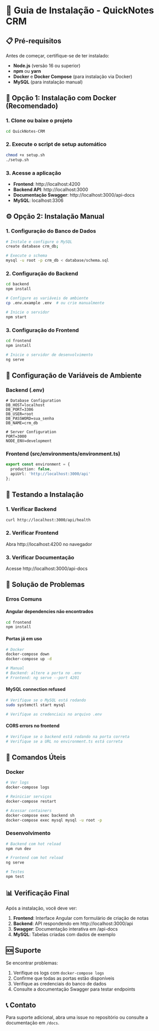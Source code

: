 # 🚀 Guia de Instalação - QuickNotes CRM

## 📋 Pré-requisitos

Antes de começar, certifique-se de ter instalado:

- **Node.js** (versão 16 ou superior)
- **npm** ou **yarn**
- **Docker** e **Docker Compose** (para instalação via Docker)
- **MySQL** (para instalação manual)

## 🔧 Opção 1: Instalação com Docker (Recomendado)

### 1. Clone ou baixe o projeto
```bash
cd QuickNotes-CRM
```

### 2. Execute o script de setup automático
```bash
chmod +x setup.sh
./setup.sh
```

### 3. Acesse a aplicação
- **Frontend**: http://localhost:4200
- **Backend API**: http://localhost:3000
- **Documentação Swagger**: http://localhost:3000/api-docs
- **MySQL**: localhost:3306

## ⚙️ Opção 2: Instalação Manual

### 1. Configuração do Banco de Dados
```bash
# Instale e configure o MySQL
create database crm_db;

# Execute o schema
mysql -u root -p crm_db < database/schema.sql
```

### 2. Configuração do Backend
```bash
cd backend
npm install

# Configure as variáveis de ambiente
cp .env.example .env  # ou crie manualmente

# Inicie o servidor
npm start
```

### 3. Configuração do Frontend
```bash
cd frontend
npm install

# Inicie o servidor de desenvolvimento
ng serve
```

## 📝 Configuração de Variáveis de Ambiente

### Backend (.env)
```
# Database Configuration
DB_HOST=localhost
DB_PORT=3306
DB_USER=root
DB_PASSWORD=sua_senha
DB_NAME=crm_db

# Server Configuration
PORT=3000
NODE_ENV=development
```

### Frontend (src/environments/environment.ts)
```typescript
export const environment = {
  production: false,
  apiUrl: 'http://localhost:3000/api'
};
```

## 🧪 Testando a Instalação

### 1. Verificar Backend
```bash
curl http://localhost:3000/api/health
```

### 2. Verificar Frontend
Abra http://localhost:4200 no navegador

### 3. Verificar Documentação
Acesse http://localhost:3000/api-docs

## 🐛 Solução de Problemas

### Erros Comuns

#### Angular dependencies não encontrados
```bash
cd frontend
npm install
```

#### Portas já em uso
```bash
# Docker
docker-compose down
docker-compose up -d

# Manual
# Backend: altere a porta no .env
# Frontend: ng serve --port 4201
```

#### MySQL connection refused
```bash
# Verifique se o MySQL está rodando
sudo systemctl start mysql

# Verifique as credenciais no arquivo .env
```

#### CORS errors no frontend
```bash
# Verifique se o backend está rodando na porta correta
# Verifique se a URL no environment.ts está correta
```

## 🎯 Comandos Úteis

### Docker
```bash
# Ver logs
docker-compose logs

# Reiniciar serviços
docker-compose restart

# Acessar containers
docker-compose exec backend sh
docker-compose exec mysql mysql -u root -p
```

### Desenvolvimento
```bash
# Backend com hot reload
npm run dev

# Frontend com hot reload
ng serve

# Testes
npm test
```

## 📊 Verificação Final

Após a instalação, você deve ver:

1. **Frontend**: Interface Angular com formulário de criação de notas
2. **Backend**: API respondendo em http://localhost:3000/api
3. **Swagger**: Documentação interativa em /api-docs
4. **MySQL**: Tabelas criadas com dados de exemplo

## 🆘 Suporte

Se encontrar problemas:
1. Verifique os logs com `docker-compose logs`
2. Confirme que todas as portas estão disponíveis
3. Verifique as credenciais do banco de dados
4. Consulte a documentação Swagger para testar endpoints

## 📞 Contato

Para suporte adicional, abra uma issue no repositório ou consulte a documentação em `/docs`.